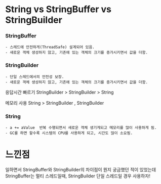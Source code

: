 # String vs StringBuffer vs StringBuilder

### StringBuffer
    - 스레드에 안전하게(ThreadSafe) 설계되어 있음.
    - 새로운 객체 생성하지 않고, 기존에 있는 객체의 크기를 증가시키면서 값을 더함.
    
### StringBuilder
    - 단일 스레드에서의 안전성 보장.
    - 새로운 객체 생성하지 않고, 기존에 있는 객체의 크기를 증가시키면서 값을 더함.

응답시간 빠르기
StringBuilder > StringBuilder > String

메모리 사용
String > StringBuilder , StringBuilder

### String
    - a += aValue  반복 수행되면서 새로운 객체 생기게되고 메모리를 많이 사용하게 됨.
    - GC를 하면 할수록 시스템의 CPU를 사용하게 되고, 시간도 많이 소요됨.
    
# 느낀점
일하면서 StringBuffer와 StringBuilder의 차이점이 뭔지 궁금했던 적이 있었는데 
StringBuffer는 멀티 스레드일때, StringBuilder 단일 스레드일 경우 사용하자!
